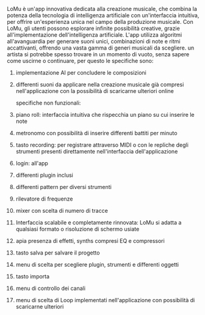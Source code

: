 LoMu è un'app innovativa dedicata alla creazione musicale, che combina la potenza della tecnologia di intelligenza artificiale con un'interfaccia intuitiva, per offrire un'esperienza unica nel campo della produzione musicale.
Con LoMu, gli utenti possono esplorare infinite possibilità creative, grazie all'implementazione dell'intelligenza artificiale. L'app utilizza algoritmi all'avanguardia per generare suoni unici, combinazioni di note e ritmi accattivanti, offrendo una vasta gamma di generi musicali da scegliere.
un artista si potrebbe spesso trovare in un momento di vuoto, senza sapere come uscirne o continuare, per questo 
le specifiche sono: 
1. implementazione AI per concludere le composizioni 
2. differenti suoni da applicare nella creazione musicale già compresi nell'applicazione con la possibilità di scaricarne ulteriori online
   
   specifiche non funzionali:
1. piano roll: interfaccia intuitiva che rispecchia un piano su cui inserire le note 
2. metronomo con possibilità di inserire differenti battiti per minuto 
3. tasto recording: per registrare attraverso MIDI o con le repliche degli strumenti presenti direttamente nell'interfaccia dell'applicazione 
4. login: all'app 
5. differenti plugin inclusi
6. differenti pattern per diversi strumenti
7. rilevatore di frequenze
8. mixer con scelta di numero di tracce 
9. Interfaccia scalabile e completamente rinnovata: LoMu si adatta a qualsiasi formato o risoluzione di schermo usiate
10. apia presenza di effetti, synths compresi EQ e compressori
11. tasto salva per salvare il progetto
12. menu di scelta per scegliere plugin, strumenti e differenti oggetti
13. tasto importa
14. menu di controllo dei canali
15. menu di scelta di Loop implementati nell'applicazione con possibilità di scaricarne ulteriori
   
